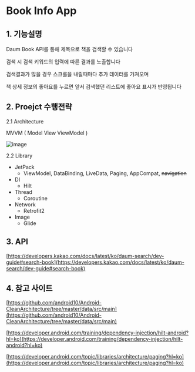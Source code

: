 
# Book Info App

## 1. 기능설명
Daum Book API를 통해 제목으로 책을 검색할 수 있습니다

검색 시 검색 키워드의 입력에 따른 결과를 노출합니다

검색결과가 많을 경우 스크롤을 내릴때마다 추가 데이터를 가져오며

책 상세 정보의 좋아요를 누르면 앞서 검색했던 리스트에 좋아요 표시가 반영됩니다

## 2. Proejct 수행전략
2.1 Architecture

MVVM ( Model View ViewModel )

![image](https://user-images.githubusercontent.com/17893308/93020802-45de4a80-f61a-11ea-8cb3-f61611c6d01d.png)

2.2 Library

- JetPack
    - ViewModel, DataBinding, LiveData, Paging, AppCompat, ~~navigation~~
- DI
    - Hilt
- Thread
    - Coroutine
- Network
    - Retrofit2
- Image
    - Glide

## 3. API
[https://developers.kakao.com/docs/latest/ko/daum-search/dev-guide#search-book](https://developers.kakao.com/docs/latest/ko/daum-search/dev-guide#search-book)

## 4. 참고 사이트
[https://github.com/android10/Android-CleanArchitecture/tree/master/data/src/main](https://github.com/android10/Android-CleanArchitecture/tree/master/data/src/main)

[https://developer.android.com/training/dependency-injection/hilt-android?hl=ko](https://developer.android.com/training/dependency-injection/hilt-android?hl=ko)

[https://developer.android.com/topic/libraries/architecture/paging?hl=ko](https://developer.android.com/topic/libraries/architecture/paging?hl=ko)
